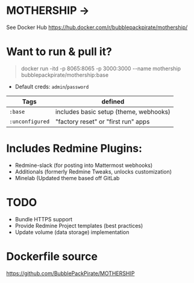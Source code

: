 # MOTHERSHIP ->

See Docker Hub
https://hub.docker.com/r/bubblepackpirate/mothership/

# Want to run & pull it?
> docker run -itd -p 8065:8065 -p 3000:3000 --name mothership bubblepackpirate/mothership:base

* Default creds: `admin`/`password`

Tags | defined
--- | ---
`:base` |  includes basic setup (theme, webhooks)
`:unconfigured` | "factory reset" or "first run" apps

# Includes Redmine Plugins:
* Redmine-slack (for posting into Mattermost webhooks)
* Additionals (formerly Redmine Tweaks, unlocks customization)
* Minelab (Updated theme based off GitLab

# TODO
* Bundle HTTPS support
* Provide Redmine Project templates (best practices)
* Update volume (data storage) implementation

# Dockerfile source
https://github.com/BubblePackPirate/MOTHERSHIP



